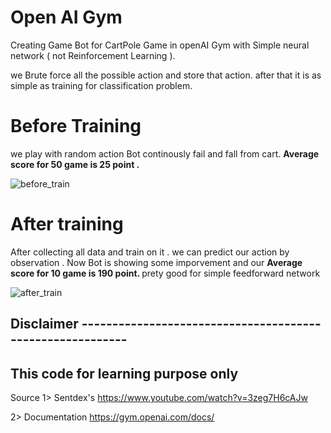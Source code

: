 # Open AI Gym
Creating Game Bot for CartPole Game in openAI Gym with Simple neural network ( not Reinforcement Learning ).

we Brute force all the possible action and store that action. after that it is as simple as training for classification problem.

# Before Training 
we play with random action Bot continously fail and fall from cart. <b> Average score for 50 game is 25 point .</b>

![before_train](https://user-images.githubusercontent.com/13449847/32211066-db936994-be36-11e7-87f3-3558f4fea909.gif)

# After training
After collecting all data and train on it . we can predict our action  by observation .
Now Bot is showing some imporvement and our <b> Average score for 10 game is 190 point. </b> prety good for simple feedforward network

![after_train](https://user-images.githubusercontent.com/13449847/32211269-c3070b78-be37-11e7-9269-9bb2cd1b1594.gif)




Disclaimer ----------------------------------------------------------
---------------------------------------------------------------------
This code for learning purpose only 
----------------------------------------------------------------------

Source
1> Sentdex's https://www.youtube.com/watch?v=3zeg7H6cAJw


2> Documentation https://gym.openai.com/docs/
